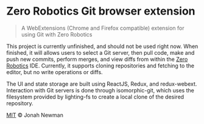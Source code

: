 # Zero Robotics Git browser extension

> A WebExtensions (Chrome and Firefox compatible) extension for using Git with Zero Robotics

This project is currently unfinished, and should not be used right now. When finished, it will allows users to select a Git server, then pull code, make and push new commits, perform merges, and view diffs from within the [Zero Robotics](http://zerorobotics.mit.edu) IDE. Currently, it supports cloning repositories and fetching to the editor, but no write operations or diffs.

The UI and state storage are built using ReactJS, Redux, and redux-webext. Interaction with Git servers is done through isomorphic-git, which uses the filesystem provided by lighting-fs to create a local clone of the desired repository.

[MIT](LICENSE) © Jonah Newman

